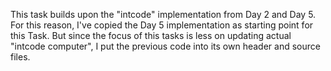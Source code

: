 This task builds upon the "intcode" implementation from Day 2 and Day 5.
For this reason, I've copied the Day 5 implementation as starting point for this Task.
But since the focus of this tasks is less on updating actual "intcode computer", I put the previous code into its own header and source files.

